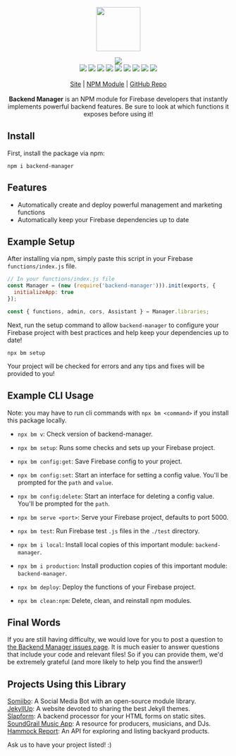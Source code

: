 <p align="center">
  <a href="https://cdn.itwcreativeworks.com/assets/itw-creative-works/images/logo/itw-creative-works-brandmark-black-x.svg">
    <img src="https://cdn.itwcreativeworks.com/assets/itw-creative-works/images/logo/itw-creative-works-brandmark-black-x.svg" width="100px">
  </a>
</p>

<p align="center">
  <img src="https://img.shields.io/github/package-json/v/itw-creative-works/backend-manager.svg">
  <br>
  <img src="https://img.shields.io/librariesio/release/npm/backend-manager.svg">
  <img src="https://img.shields.io/bundlephobia/min/backend-manager.svg">
  <img src="https://img.shields.io/codeclimate/maintainability-percentage/itw-creative-works/backend-manager.svg">
  <img src="https://img.shields.io/npm/dm/backend-manager.svg">
  <img src="https://img.shields.io/node/v/backend-manager.svg">
  <img src="https://img.shields.io/website/https/itwcreativeworks.com.svg">
  <img src="https://img.shields.io/github/license/itw-creative-works/backend-manager.svg">
  <img src="https://img.shields.io/github/contributors/itw-creative-works/backend-manager.svg">
  <img src="https://img.shields.io/github/last-commit/itw-creative-works/backend-manager.svg">
  <br>
  <br>
  <a href="https://itwcreativeworks.com">Site</a> | <a href="https://www.npmjs.com/package/backend-manager">NPM Module</a> | <a href="https://github.com/itw-creative-works/backend-manager">GitHub Repo</a>
  <br>
  <br>
  <strong>Backend Manager</strong> is an NPM module for Firebase developers that instantly implements powerful backend features. Be sure to look at which functions it exposes before using it!
</p>

## Install
<!-- First, install the global command line utility with npm: -->
First, install the package via npm:
```shell
npm i backend-manager
```

## Features
* Automatically create and deploy powerful management and marketing functions
* Automatically keep your Firebase dependencies up to date

## Example Setup
After installing via npm, simply paste this script in your Firebase `functions/index.js` file.
```js
// In your functions/index.js file
const Manager = (new (require('backend-manager'))).init(exports, {
  initializeApp: true
});

const { functions, admin, cors, Assistant } = Manager.libraries;
```

Next, run the setup command to allow `backend-manager` to configure your Firebase project with best practices and help keep your dependencies up to date!
```shell
npx bm setup
```

Your project will be checked for errors and any tips and fixes will be provided to you!

## Example CLI Usage
Note: you may have to run cli commands with `npx bm <command>` if you install this package locally.
  * `npx bm v`: Check version of backend-manager.
  * `npx bm setup`: Runs some checks and sets up your Firebase project.

  * `npx bm config:get`: Save Firebase config to your project.
  * `npx bm config:set`: Start an interface for setting a config value. You'll be prompted for the `path` and `value`.
  * `npx bm config:delete`: Start an interface for deleting a config value. You'll be prompted for the `path`.
  * `npx bm serve <port>`: Serve your Firebase project, defaults to port 5000.
  * `npx bm test`: Run Firebase test `.js` files in the `./test` directory.
  * `npx bm i local`: Install local copies of this important module: `backend-manager`.
  * `npx bm i production`: Install production copies of this important module: `backend-manager`.
  * `npx bm deploy`: Deploy the functions of your Firebase project.

  * `npx bm clean:npm`: Delete, clean, and reinstall npm modules.


## Final Words
If you are still having difficulty, we would love for you to post a question to [the Backend Manager issues page](https://github.com/itw-creative-works/backend-manager/issues). It is much easier to answer questions that include your code and relevant files! So if you can provide them, we'd be extremely grateful (and more likely to help you find the answer!)

## Projects Using this Library
[Somiibo](https://somiibo.com/): A Social Media Bot with an open-source module library. <br>
[JekyllUp](https://jekyllup.com/): A website devoted to sharing the best Jekyll themes. <br>
[Slapform](https://slapform.com/): A backend processor for your HTML forms on static sites. <br>
[SoundGrail Music App](https://app.soundgrail.com/): A resource for producers, musicians, and DJs. <br>
[Hammock Report](https://hammockreport.com/): An API for exploring and listing backyard products. <br>

Ask us to have your project listed! :)
